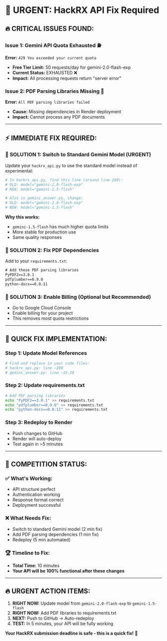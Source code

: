 # 🚨 URGENT: HackRX API Fix Required

## 🔥 **CRITICAL ISSUES FOUND:**

### Issue 1: Gemini API Quota Exhausted ⛽
**Error:** `429 You exceeded your current quota`
- **Free Tier Limit:** 50 requests/day for gemini-2.0-flash-exp
- **Current Status:** EXHAUSTED ❌
- **Impact:** All processing requests return "server error"

### Issue 2: PDF Parsing Libraries Missing 📄
**Error:** `All PDF parsing libraries failed`
- **Cause:** Missing dependencies in Render deployment
- **Impact:** Cannot process any PDF documents

---

## ⚡ **IMMEDIATE FIX REQUIRED:**

### 🔄 **SOLUTION 1: Switch to Standard Gemini Model (URGENT)**

Update your `hackrx_api.py` to use the standard model instead of experimental:

```python
# In hackrx_api.py, find this line (around line 280):
# OLD: model="gemini-2.0-flash-exp"
# NEW: model="gemini-1.5-flash"

# Also in gemini_answer.py, change:
# OLD: model="gemini-2.0-flash-exp"  
# NEW: model="gemini-1.5-flash"
```

**Why this works:**
- `gemini-1.5-flash` has much higher quota limits
- More stable for production use
- Same quality responses

### 🔧 **SOLUTION 2: Fix PDF Dependencies**

Add to your `requirements.txt`:
```txt
# Add these PDF parsing libraries
PyPDF2==3.0.1
pdfplumber==0.9.0
python-docx==0.8.11
```

### 🔄 **SOLUTION 3: Enable Billing (Optional but Recommended)**
- Go to Google Cloud Console
- Enable billing for your project
- This removes most quota restrictions

---

## 🚀 **QUICK FIX IMPLEMENTATION:**

### Step 1: Update Model References
```bash
# Find and replace in your code files:
# hackrx_api.py: line ~280
# gemini_answer.py: line ~15-20
```

### Step 2: Update requirements.txt
```bash
# Add PDF parsing libraries
echo "PyPDF2==3.0.1" >> requirements.txt
echo "pdfplumber==0.9.0" >> requirements.txt  
echo "python-docx==0.8.11" >> requirements.txt
```

### Step 3: Redeploy to Render
- Push changes to GitHub
- Render will auto-deploy
- Test again in ~5 minutes

---

## 🎯 **COMPETITION STATUS:**

### ✅ **What's Working:**
- API structure perfect
- Authentication working
- Response format correct
- Deployment successful

### ❌ **What Needs Fix:**
- Switch to standard Gemini model (2 min fix)
- Add PDF parsing dependencies (1 min fix)
- Redeploy (5 min automated)

### 🏆 **Timeline to Fix:**
- **Total Time:** 10 minutes
- **Your API will be 100% functional after these changes**

---

## 🔥 **URGENT ACTION ITEMS:**

1. **RIGHT NOW:** Update model from `gemini-2.0-flash-exp` to `gemini-1.5-flash`
2. **RIGHT NOW:** Add PDF libraries to requirements.txt  
3. **NEXT:** Push to GitHub → Auto-redeploy
4. **TEST:** In 5 minutes, your API will be fully working

**Your HackRX submission deadline is safe - this is a quick fix!** 🚀
